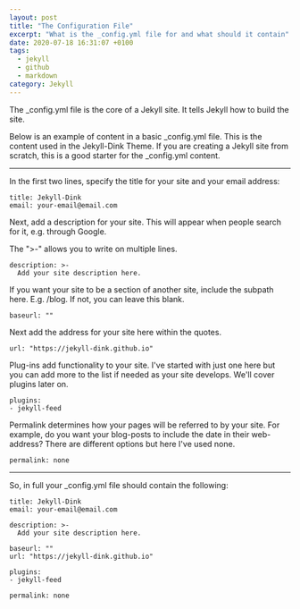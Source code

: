 ```yaml
---
layout: post
title: "The Configuration File"
excerpt: "What is the _config.yml file for and what should it contain"
date: 2020-07-18 16:31:07 +0100
tags:
  - jekyll
  - github
  - markdown
category: Jekyll
---
```


The _config.yml file is the core of a Jekyll site. It tells Jekyll how to build the site. 

Below is an example of content in a basic _config.yml file. This is the content used in the Jekyll-Dink Theme. If you are creating a Jekyll site from scratch, this is a good starter for the _config.yml content. 

<hr class="line">

In the first two lines, specify the title for your site and your email address:

    title: Jekyll-Dink
    email: your-email@email.com

Next, add a description for your site. This will appear when people search for it, e.g. through Google.

The ">-" allows you to write on multiple lines. 

    description: >-
      Add your site description here. 


If you want your site to be a section of another site, include the subpath here. E.g. /blog. If not, you can leave this blank.

    baseurl: ""


Next add the address for your site here within the quotes.

    url: "https://jekyll-dink.github.io"

Plug-ins add functionality to your site. I've started with just one here but you can add more to the list if needed as your site develops. We'll cover plugins later on.

    plugins:
    - jekyll-feed

Permalink determines how your pages will be referred to by your site. For example, do you want your blog-posts to include the date in their web-address? There are different options but here I've used none.

    permalink: none

<hr class="line">

So, in full your _config.yml file should contain the following:

    title: Jekyll-Dink
    email: your-email@email.com

    description: >-
      Add your site description here. 

    baseurl: ""
    url: "https://jekyll-dink.github.io"

    plugins:
    - jekyll-feed

    permalink: none

